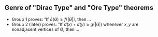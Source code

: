 ## Genre of "Dirac Type" and "Ore Type" theorems
- Group 1 proves: "If $\delta(G)\geq f(|G|)$, then ...
- Group 2 (later) proves: "If $d(x) + d(y) \geq g(|G|)$ whenever $x, y$ are nonadjacent vertices of $G$, then ...